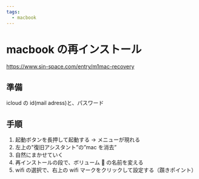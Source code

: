 ```yaml
---
tags:
  - macbook
---
```


# macbook の再インストール

https://www.sin-space.com/entry/m1mac-recovery

## 準備

icloud の id(mail adress)と、パスワード

## 手順

1. 起動ボタンを長押して起動する → メニューが現れる
1. 左上の"復旧アシスタント”の”mac を消去”
1. 自然にまかせていく
1. 再インストールの段で、ボリューム  の名前を変える
1. wifi の選択で、右上の wifi マークをクリックして設定する（躓きポイント）
